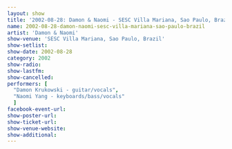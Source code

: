 ```yaml
---
layout: show
title: '2002-08-28: Damon & Naomi - SESC Villa Mariana, Sao Paulo, Brazil'
name: 2002-08-28-damon-naomi-sesc-villa-mariana-sao-paulo-brazil
artist: 'Damon & Naomi'
show-venue: 'SESC Villa Mariana, Sao Paulo, Brazil'
show-setlist: 
show-date: 2002-08-28
category: 2002
show-radio: 
show-lastfm: 
show-cancelled: 
performers: [
  "Damon Krukowski - guitar/vocals",
  "Naomi Yang - keyboards/bass/vocals"
  ]
facebook-event-url: 
show-poster-url: 
show-ticket-url: 
show-venue-website: 
show-additional: 
---
```



